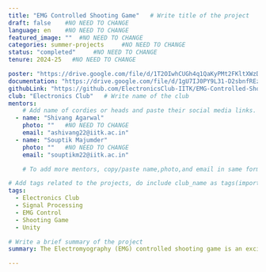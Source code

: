 ```yaml
---
title: "EMG Controlled Shooting Game"   # Write title of the project
draft: false    #NO NEED TO CHANGE
language: en    #NO NEED TO CHANGE
featured_image: ""  #NO NEED TO CHANGE
categories: summer-projects     #NO NEED TO CHANGE
status: "completed"     #NO NEED TO CHANGE
tenure: 2024-25   #NO NEED TO CHANGE

poster: "https://drive.google.com/file/d/1T2OIwhCUGh4q1QaKyPMt2FKltXWzD5oc/view?usp=sharing"     
documentation: "https://drive.google.com/file/d/1gU7IJ0PY9L31-D2sbnfREzhQT7kPW51h/view?usp=sharing"
githubLink: "https://github.com/ElectronicsClub-IITK/EMG-Controlled-Shooting-Game"
club: "Electronics Club"   # Write name of the club
mentors:
    # Add name of cordies or heads and paste their social media links.
  - name: "Shivang Agarwal"
    photo: ""   #NO NEED TO CHANGE
    email: "ashivang22@iitk.ac.in"
  - name: "Souptik Majumder"
    photo: ""   #NO NEED TO CHANGE
    email: "souptikm22@iitk.ac.in"

    # To add more mentors, copy/paste name,photo,and email in same format as above.

# Add tags related to the projects, do include club_name as tags(important)
tags: 
  - Electronics Club
  - Signal Processing
  - EMG Control
  - Shooting Game
  - Unity    

# Write a brief summary of the project
summary: The Electromyography (EMG) controlled shooting game is an exciting blend of neurophysiology, gaming technology, and human-computer interaction. By utilizing the electrical signals produced by muscle activity, EMG technology allows players to control game actions through their muscle movements. This innovative approach not only offers a unique and immersive gaming experience but also holds great potential for applications in rehabilitation and assistive technologies.**In our game, EMG sensors detect the subtle electrical signals produced during muscle contractions. These signals are then translated into precise and responsive in-game actions, offering players an unparalleled level of control. The game is developed using Unity, a popular and user-friendly game development platform.**The final outcome of our project is a real-time system that allows users to control a Unity-based shooting game using their muscle activity. The EMG sensors capture muscle signals, which are processed and transmitted by a Python script and TCP server. Unity then retrieves this processed data to control game elements, creating an interactive and immersive gaming experience.

---
```

